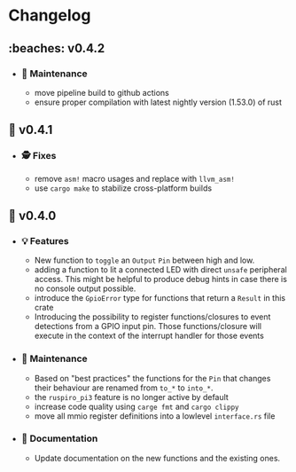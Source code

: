 # Changelog

## :beaches: v0.4.2

- ### :wrench: Maintenance

  - move pipeline build to github actions
  - ensure proper compilation with latest nightly version (1.53.0) of rust

## :banana: v0.4.1
  - ### :detective: Fixes
    - remove `asm!` macro usages and replace with `llvm_asm!`
    - use `cargo make` to stabilize cross-platform builds

## :pizza: v0.4.0
  - ### :bulb: Features
    - New function to ``toggle`` an ``Output`` ``Pin`` between high and low.
    - adding a function to lit a connected LED with direct ``unsafe`` peripheral access. This might
    be helpful to produce debug hints in case there is no console output possible.
    - introduce the ``GpioError`` type for functions that return a ``Result`` in this crate
    - Introducing the possibility to register functions/closures to event detections from a GPIO input pin.
    Those functions/closure will execute in the context of the interrupt handler for those events

  - ### :wrench: Maintenance
    - Based on "best practices" the functions for the ``Pin`` that changes their behaviour are renamed
    from ``to_*`` to ``into_*``.
    - the ``ruspiro_pi3`` feature is no longer active by default
    - increase code quality using ``carge fmt`` and ``cargo clippy``
    - move all mmio register definitions into a lowlevel ``interface.rs`` file

  - ### :book: Documentation
    - Update documentation on the new functions and the existing ones.
